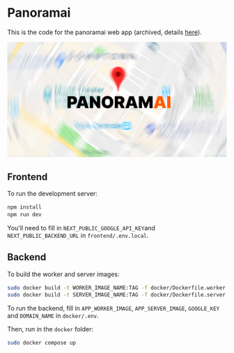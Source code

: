 # Panoramai

This is the code for the panoramai web app (archived, details [here](https://www.maximevidal.com/writing/worldmaking-experiment.html)).

![panoramai](frontend/app/opengraph-image.jpg)

## Frontend

To run the development server:

```bash
npm install
npm run dev
```

You'll need to fill in `NEXT_PUBLIC_GOOGLE_API_KEY`and `NEXT_PUBLIC_BACKEND_URL` in `frontend/.env.local`.

## Backend

To build the worker and server images:

```bash
sudo docker build -t WORKER_IMAGE_NAME:TAG -f docker/Dockerfile.worker .
sudo docker build -t SERVER_IMAGE_NAME:TAG -f docker/Dockerfile.server .
```

To run the backend, fill in `APP_WORKER_IMAGE`, `APP_SERVER_IMAGE`, `GOOGLE_KEY` and `DOMAIN_NAME` in `docker/.env`.

Then, run in the `docker` folder:

```bash
sudo docker compose up
```

